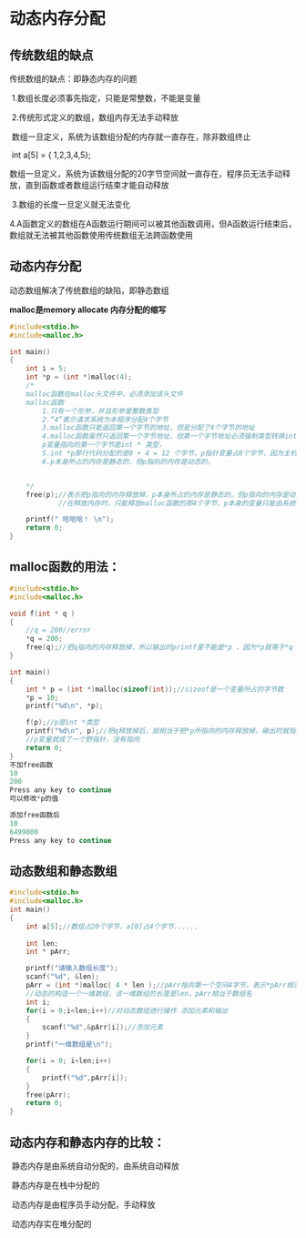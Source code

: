 # 动态内存分配

## 传统数组的缺点

传统数组的缺点：即静态内存的问题

​		1.数组长度必须事先指定，只能是常整数，不能是变量

​		2.传统形式定义的数组，数组内存无法手动释放

​		数组一旦定义，系统为该数组分配的内存就一直存在，除非数组终止

​			int a[5] = { 1,2,3,4,5};

​		数组一旦定义，系统为该数组分配的20字节空间就一直存在，程序员无法手动释放，直到函数或者数组运行结束才能自动释放

​		3.数组的长度一旦定义就无法变化

​		4.A函数定义的数组在A函数运行期间可以被其他函数调用，但A函数运行结束后，数组就无法被其他函数使用传统数组无法跨函数使用



## 动态内存分配

动态数组解决了传统数组的缺陷，即静态数组

**malloc是memory  allocate  内存分配的缩写**

```c++
#include<stdio.h>
#include<malloc.h>

int main()
{
	int i = 5;
	int *p = (int *)malloc(4);
	/*
	malloc函数在malloc头文件中，必须添加该头文件
	malloc函数
		1.只有一个形参，并且形参是整数类型
		2.“4”表示请求系统为本程序分配4个字节
		3.malloc函数只能返回第一个字节的地址，但是分配了4个字节的地址
		4.malloc函数虽然只返回第一个字节地址，但第一个字节地址必须强制类型转换int *类型，
		p变量指向的第一个字节是int * 类型，
		5.int *p那行代码分配的是8 + 4 = 12 个字节，p指针变量占8个字节，因为主机是64位的，
		6.p本身所占的内存是静态的，但p指向的内存是动态的。


	*/
	free(p);//表示把p指向的内存释放掉，p本身所占的内存是静态的，但p指向的内存是动态的。
			//在释放内存时，只能释放malloc函数的那4个字节，p本身的变量只能由系统释放

	printf(" 哈哈哈！ \n");
	return 0;
}
```

## **malloc函数的用法：**

```c++
#include<stdio.h>
#include<malloc.h>

void f(int * q )
{
	//q = 200//error
	*q = 200;
	free(q);//把q指向的内存释放掉，所以输出时printf里不能是*p ，因为*p就等于*q
}

int main()
{
	int * p = (int *)malloc(sizeof(int));//sizeof是一个变量所占的字节数
	*p = 10;
	printf("%d\n", *p);

	f(p);//p是int *类型
	printf("%d\n", p);//把q释放掉后，就相当于把*p所指向的内存释放掉，输出时就指向一个空指针，
	//p变量就成了一个野指针，没有指向
	return 0;
}
不加free函数
10
200
Press any key to continue
可以修改*p的值

添加free函数后
10
6499800
Press any key to continue


```

## 动态数组和静态数组

```c++
#include<stdio.h>
#include<malloc.h>
int main()
{
	int a[5];//数组占20个字节，a[0]占4个字节......
	
	int len;
	int * pArr;

	printf("请输入数组长度");
	scanf("%d", &len);
	pArr = (int *)malloc( 4 * len );//pArr指向第一个空间4字节，表示*pArr相当于pArr[0],pArr+1指向第二个数组元素,*pArr+1相当于pArr[1]......
	//动态的构造一个一维数组，该一维数组的长度是len，pArr相当于数组名
	int i;
	for(i = 0;i<len;i++)//对动态数组进行操作 添加元素和输出
	{
		scanf("%d",&pArr[i]);//添加元素
	}
	printf("一维数组是\n");

	for(i = 0; i<len;i++)
	{
		printf("%d",pArr[i]);
	}
	free(pArr);
	return 0;
}

```

## 动态内存和静态内存的比较：

​		静态内存是由系统自动分配的，由系统自动释放

​		静态内存是在栈中分配的



​		动态内存是由程序员手动分配，手动释放

​		动态内存实在堆分配的